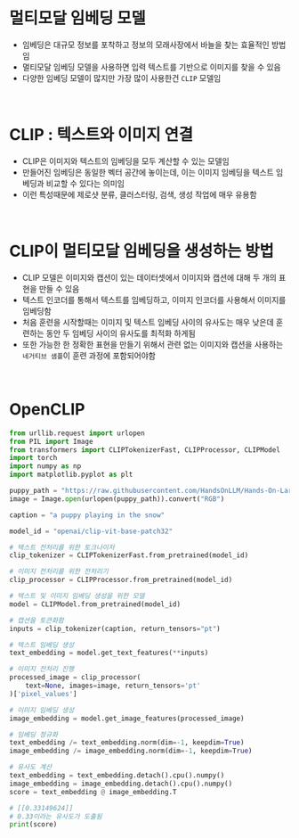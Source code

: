 # 멀티모달 임베딩 모델
- 임베딩은 대규모 정보를 포착하고 정보의 모래사장에서 바늘을 찾는 효율적인 방법임
- 멀티모달 임베딩 모델을 사용하면 입력 텍스트를 기반으로 이미지를 찾을 수 있음
- 다양한 임베딩 모델이 많지만 가장 많이 사용한건 `CLIP` 모델임

<br>

# CLIP : 텍스트와 이미지 연결
- CLIP은 이미지와 텍스트의 임베딩을 모두 계산할 수 있는 모델임
- 만들어진 임베딩은 동일한 벡터 공간에 놓이는데, 이는 이미지 임베딩을 텍스트 임베딩과 비교할 수 있다는 의미임
- 이런 특성때문에 제로샷 분류, 클러스터링, 검색, 생성 작업에 매우 유용함

<br>

# CLIP이 멀티모달 임베딩을 생성하는 방법
- CLIP 모델은 이미지와 캡션이 있는 데이터셋에서 이미지와 캡션에 대해 두 개의 표현을 만들 수 있음
- 텍스트 인코더를 통해서 텍스트를 임베딩하고, 이미지 인코더를 사용해서 이미지를 임베딩함
- 처음 훈련을 시작할때는 이미지 및 텍스트 임베딩 사이의 유사도는 매우 낮은데 훈련하는 동안 두 임베딩 사이의 유사도를 최적화 하게됨
- 또한 가능한 한 정확한 표현을 만들기 위해서 관련 없는 이미지와 캡션을 사용하는 `네거티브 샘플`이 훈련 과정에 포함되어야함

<br>

# OpenCLIP
```python
from urllib.request import urlopen
from PIL import Image
from transformers import CLIPTokenizerFast, CLIPProcessor, CLIPModel
import torch
import numpy as np
import matplotlib.pyplot as plt

puppy_path = "https://raw.githubusercontent.com/HandsOnLLM/Hands-On-Large-Language-Models/main/chapter09/images/puppy.png"
image = Image.open(urlopen(puppy_path)).convert("RGB")

caption = "a puppy playing in the snow"

model_id = "openai/clip-vit-base-patch32"

# 텍스트 전처리를 위한 토크나이저
clip_tokenizer = CLIPTokenizerFast.from_pretrained(model_id)

# 이미지 전처리를 위한 전처리기
clip_processor = CLIPProcessor.from_pretrained(model_id)

# 텍스트 및 이미지 임베딩 생성을 위한 모델
model = CLIPModel.from_pretrained(model_id)

# 캡션을 토큰화함
inputs = clip_tokenizer(caption, return_tensors="pt")

# 텍스트 임베딩 생성
text_embedding = model.get_text_features(**inputs)

# 이미지 전처리 진행
processed_image = clip_processor(
    text=None, images=image, return_tensors='pt'
)['pixel_values']

# 이미지 임베딩 생성
image_embedding = model.get_image_features(processed_image)

# 임베딩 정규화
text_embedding /= text_embedding.norm(dim=-1, keepdim=True)
image_embedding /= image_embedding.norm(dim=-1, keepdim=True)

# 유사도 계산
text_embedding = text_embedding.detach().cpu().numpy()
image_embedding = image_embedding.detach().cpu().numpy()
score = text_embedding @ image_embedding.T

# [[0.33149624]]
# 0.33이라는 유사도가 도출됨
print(score)
```
